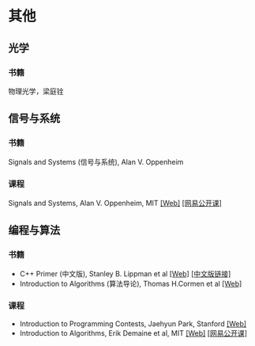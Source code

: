 # 其他

## 光学
### 书籍
物理光学，梁庭铨

## 信号与系统
### 书籍
Signals and Systems (信号与系统), Alan V. Oppenheim

### 课程
Signals and Systems, Alan V. Oppenheim, MIT [[Web]](https://ocw.mit.edu/resources/res-6-007-signals-and-systems-spring-2011/) [[网易公开课]](http://open.163.com/special/opencourse/signals.html)

## 编程与算法
### 书籍
- C++ Primer (中文版), Stanley B. Lippman et al [[Web]](http://www.charleshouserjr.com/Cplus2.pdf) [[中文版链接]](https://github.com/huihut/Cpp_Primer_5th)
- Introduction to Algorithms (算法导论), Thomas H.Cormen et al [[Web]](https://labs.xjtudlc.com/labs/wldmt/reading%20list/books/Algorithms%20and%20optimization/Introduction%20to%20Algorithms.pdf)

### 课程
- Introduction to Programming Contests, Jaehyun Park, Stanford [[Web]](https://web.stanford.edu/class/cs97si/)
- Introduction to Algorithms, Erik Demaine et al, MIT [[Web]](https://ocw.mit.edu/courses/electrical-engineering-and-computer-science/6-006-introduction-to-algorithms-fall-2011/) [[网易公开课]](http://open.163.com/special/opencourse/algorithms.html)